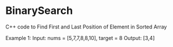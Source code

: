 # BinarySearch
C++ code to Find First and Last Position of Element in Sorted Array

Example 1:
Input: nums = [5,7,7,8,8,10], target = 8
Output: [3,4]
